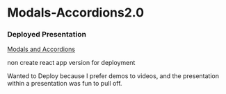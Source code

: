 # Modals-Accordions2.0

### Deployed Presentation
[Modals and Accordions](http://44.197.151.146:3005/)

non create react app version for deployment

Wanted to Deploy because I prefer demos to videos, and the presentation within a presentation was fun to pull off. 
